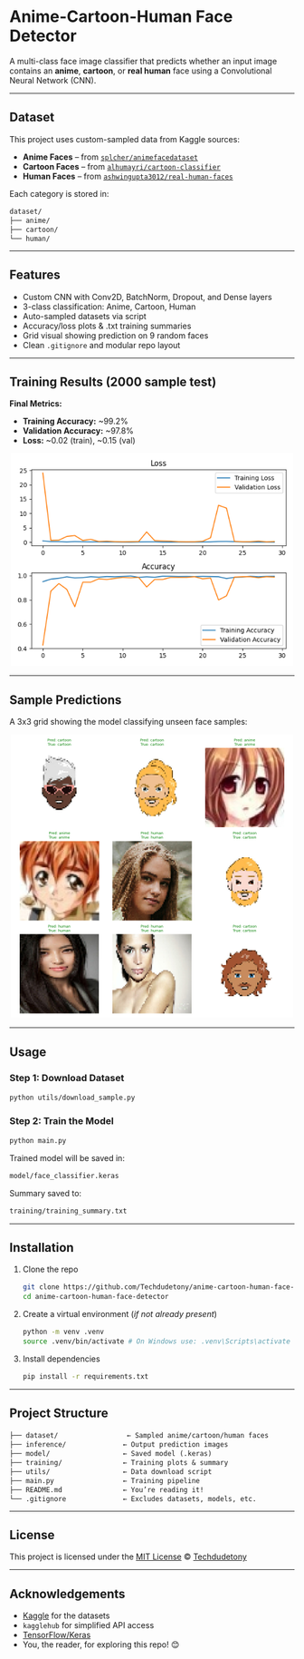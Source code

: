 # Anime-Cartoon-Human Face Detector 

A multi-class face image classifier that predicts whether an input image contains an **anime**, **cartoon**, or **real human** face using a Convolutional Neural Network (CNN).

---

## Dataset

This project uses custom-sampled data from Kaggle sources:

- **Anime Faces** – from [`splcher/animefacedataset`](https://www.kaggle.com/datasets/splcher/animefacedataset)
- **Cartoon Faces** – from [`alhumayri/cartoon-classifier`](https://www.kaggle.com/datasets/alhumayri/cartoon-classifier)
- **Human Faces** – from [`ashwingupta3012/real-human-faces`](https://www.kaggle.com/datasets/ashwingupta3012/real-human-faces)

Each category is stored in:

```text
dataset/
├── anime/
├── cartoon/
└── human/
```

---

## Features

- Custom CNN with Conv2D, BatchNorm, Dropout, and Dense layers
- 3-class classification: Anime, Cartoon, Human
- Auto-sampled datasets via script
- Accuracy/loss plots & .txt training summaries
- Grid visual showing prediction on 9 random faces
- Clean `.gitignore` and modular repo layout

---

## Training Results (2000 sample test)

**Final Metrics:**
- **Training Accuracy:** ~99.2%
- **Validation Accuracy:** ~97.8%
- **Loss:** ~0.02 (train), ~0.15 (val)

<p align="center">
  <img src="demo/training_results3.png" width="500">
</p>

---

## Sample Predictions

A 3x3 grid showing the model classifying unseen face samples:

<p align="center">
  <img src="demo/classification_grid.png" width="500">
</p>

---

## Usage

### Step 1: Download Dataset
```bash
python utils/download_sample.py
```
### Step 2: Train the Model

```bash
python main.py
```
Trained model will be saved in:
```bash
model/face_classifier.keras
```
Summary saved to:
```bash
training/training_summary.txt
```
---

## Installation

1. Clone the repo  
   ```bash
   git clone https://github.com/Techdudetony/anime-cartoon-human-face-detector.git
   cd anime-cartoon-human-face-detector
   ```

2. Create a virtual environment (*if not already present*)
    ```bash
    python -m venv .venv
    source .venv/bin/activate # On Windows use: .venv\Scripts\activate
    ```

3. Install dependencies
    ```bash
    pip install -r requirements.txt
    ```
---

## Project Structure

```text
├── dataset/                 ← Sampled anime/cartoon/human faces
├── inference/              ← Output prediction images
├── model/                  ← Saved model (.keras)
├── training/               ← Training plots & summary
├── utils/                  ← Data download script
├── main.py                 ← Training pipeline
├── README.md               ← You’re reading it!
└── .gitignore              ← Excludes datasets, models, etc.
```

---

## License

This project is licensed under the [MIT License](LICENSE) © [Techdudetony](https://github.com/Techdudetony)

---

## Acknowledgements

- [Kaggle](https://www.kaggle.com/) for the datasets  
- `kagglehub` for simplified API access  
- [TensorFlow/Keras](https://www.tensorflow.org/)
- You, the reader, for exploring this repo! 😊
